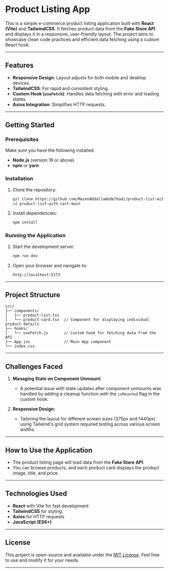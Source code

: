 # **Product Listing App**

This is a simple e-commerce product listing application built with **React (Vite)** and **TailwindCSS**. It fetches product data from the **Fake Store API** and displays it in a responsive, user-friendly layout. The project aims to showcase clean code practices and efficient data fetching using a custom React hook.

---

## **Features**
- **Responsive Design**: Layout adjusts for both mobile and desktop devices.
- **TailwindCSS**: For rapid and consistent styling.
- **Custom Hook (`useFetch`)**: Handles data fetching with error and loading states.
- **Axios Integration**: Simplifies HTTP requests.

---

## **Getting Started**

### **Prerequisites**
Make sure you have the following installed:
- **Node.js** (version 16 or above)
- **npm** or **yarn**

### **Installation**

1. Clone the repository:
   ```bash
   git clone https://github.com/MazenAbdallaAbdelhadi/product-list-with-cart-main.git
   cd product-list-with-cart-main
   ```

2. Install dependencies:
   ```bash
   npm install
   ```

### **Running the Application**

1. Start the development server:
   ```bash
   npm run dev
   ```

2. Open your browser and navigate to:
   ```
   http://localhost:5173
   ```

---

## **Project Structure**
```
src/
├── components/
│   ├── product-list.tsx 
│   └── product-card.tsx  // Component for displaying individual product details
├── hooks/
│   └── useFetch.js       // Custom hook for fetching data from the API
├── App.jsx               // Main App component
└── index.css             
```

---

## **Challenges Faced**

1. **Managing State on Component Unmount:**  
   - A potential issue with state updates after component unmounts was handled by adding a cleanup function with the `isMounted` flag in the custom hook.

2. **Responsive Design:**  
   - Tailoring the layout for different screen sizes (375px and 1440px) using Tailwind's grid system required testing across various screen widths.

---

## **How to Use the Application**

- The product listing page will load data from the **Fake Store API**.
- You can browse products, and each product card displays the product image, title, and price.

---

## **Technologies Used**
- **React** with Vite for fast development
- **TailwindCSS** for styling
- **Axios** for HTTP requests
- **JavaScript (ES6+)**

---

## **License**
This project is open-source and available under the [MIT License](https://opensource.org/licenses/MIT). Feel free to use and modify it for your needs. 

---